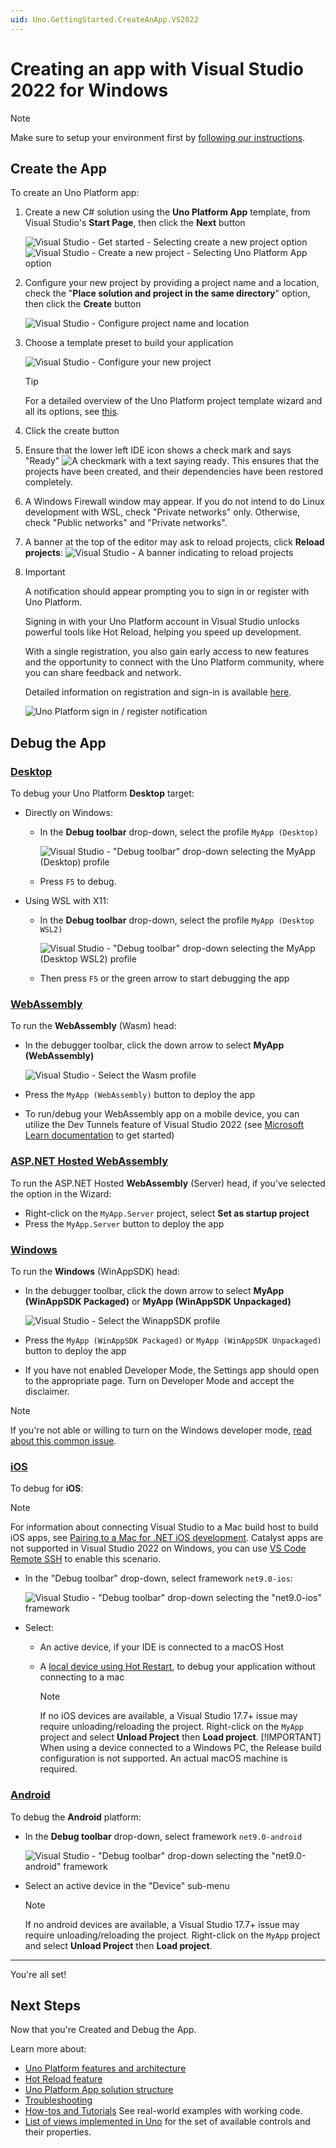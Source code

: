 ```yaml
---
uid: Uno.GettingStarted.CreateAnApp.VS2022
---
```

# Creating an app with Visual Studio 2022 for Windows

> [!NOTE]
> Make sure to setup your environment first by [following our instructions](xref:Uno.GetStarted.vs2022).

## Create the App

To create an Uno Platform app:

1. Create a new C# solution using the **Uno Platform App** template, from Visual Studio's **Start Page**, then click the **Next** button

    ![Visual Studio - Get started - Selecting `create a new project` option](Assets/tutorial01/newproject1.PNG)
    ![Visual Studio - Create a new project - Selecting `Uno Platform App` option](Assets/tutorial01/newproject2.PNG)

1. Configure your new project by providing a project name and a location, check the "**Place solution and project in the same directory**" option, then click the **Create** button

    ![Visual Studio - Configure project name and location](Assets/tutorial01/configure-new-unoplatform-app.PNG)

1. Choose a template preset to build your application

    ![Visual Studio - Configure your new project](wizard/assets/intro.png)

    > [!TIP]
    > For a detailed overview of the Uno Platform project template wizard and all its options, see [this](xref:Uno.GettingStarted.UsingWizard).

1. Click the create button

1. Ensure that the lower left IDE icon shows a check mark and says "Ready" ![A checkmark with a text saying ready](wizard/assets/vs2022-ready-statusbar.png). This ensures that the projects have been created, and their dependencies have been restored completely.

1. A Windows Firewall window may appear. If you do not intend to do Linux development with WSL, check "Private networks" only. Otherwise, check "Public networks" and "Private networks".

1. A banner at the top of the editor may ask to reload projects, click **Reload projects**:
    ![Visual Studio - A banner indicating to reload projects](Assets/quick-start/vs2022-project-reload.png)

1. > [!IMPORTANT]
    > A notification should appear prompting you to sign in or register with Uno Platform.
    >
    > Signing in with your Uno Platform account in Visual Studio unlocks powerful tools like Hot Reload, helping you speed up development.
    >
    > With a single registration, you also gain early access to new features and the opportunity to connect with the Uno Platform community, where you can share feedback and network.
    >
    > Detailed information on registration and sign-in is available <a href="https://aka.platform.uno/account-access" target="_blank">here</a>.
    >
    > ![Uno Platform sign in / register notification](Assets/uno-settings-notification.png)

## Debug the App

### [**Desktop**](#tab/desktop)

To debug your Uno Platform **Desktop** target:

- Directly on Windows:
  - In the **Debug toolbar** drop-down, select the profile `MyApp (Desktop)`

    ![Visual Studio - "Debug toolbar" drop-down selecting the `MyApp (Desktop)` profile](Assets/quick-start/desktop-debug-windows.png)

  - Press `F5` to debug.

- Using WSL with X11:
  - In the **Debug toolbar** drop-down, select the profile `MyApp (Desktop WSL2)`

    ![Visual Studio - "Debug toolbar" drop-down selecting the `MyApp (Desktop WSL2)` profile](Assets/quick-start/desktop-wsl2-debug-windows.png)

  - Then press `F5` or the green arrow to start debugging the app

### [**WebAssembly**](#tab/wasm)

To run the **WebAssembly** (Wasm) head:

- In the debugger toolbar, click the down arrow to select **MyApp (WebAssembly)**

    ![Visual Studio - Select the Wasm profile](wizard/assets/wasm-debugger-dropdown.png)

- Press the `MyApp (WebAssembly)` button to deploy the app
- To run/debug your WebAssembly app on a mobile device, you can utilize the Dev Tunnels feature of Visual Studio 2022 (see [Microsoft Learn documentation](https://learn.microsoft.com/aspnet/core/test/dev-tunnels) to get started)

### [**ASP.NET Hosted WebAssembly**](#tab/wasm-hosted)

To run the ASP.NET Hosted **WebAssembly** (Server) head, if you've selected the option in the Wizard:

- Right-click on the `MyApp.Server` project, select **Set as startup project**
- Press the `MyApp.Server` button to deploy the app

### [**Windows**](#tab/windows)

To run the **Windows** (WinAppSDK) head:

- In the debugger toolbar, click the down arrow to select **MyApp (WinAppSDK Packaged)** or **MyApp (WinAppSDK Unpackaged)**

    ![Visual Studio - Select the WinappSDK profile](wizard/assets/winappsdk-debugger-dropdown.png)

- Press the `MyApp (WinAppSDK Packaged)` or `MyApp (WinAppSDK Unpackaged)` button to deploy the app
- If you have not enabled Developer Mode, the Settings app should open to the appropriate page. Turn on Developer Mode and accept the disclaimer.

> [!NOTE]
> If you're not able or willing to turn on the Windows developer mode, [read about this common issue](xref:Uno.UI.CommonIssues.vs2022#unable-to-select-the-myapp-unpackaged-winappsdk-profile).

### [**iOS**](#tab/iOS)

To debug for **iOS**:

> [!NOTE]
> For information about connecting Visual Studio to a Mac build host to build iOS apps, see [Pairing to a Mac for .NET iOS development](https://learn.microsoft.com/xamarin/ios/get-started/installation/windows/connecting-to-mac/). Catalyst apps are not supported in Visual Studio 2022 on Windows, you can use [VS Code Remote SSH](xref:Uno.GetStarted.vscode) to enable this scenario.

- In the "Debug toolbar" drop-down, select framework `net9.0-ios`:

    ![Visual Studio - "Debug toolbar" drop-down selecting the "net9.0-ios" framework](Assets/quick-start/ios-debug.png)

- Select:
  - An active device, if your IDE is connected to a macOS Host
  - A [local device using Hot Restart](https://learn.microsoft.com/xamarin/xamarin-forms/deploy-test/hot-restart), to debug your application without connecting to a mac

    > [!NOTE]
    > If no iOS devices are available, a Visual Studio 17.7+ issue may require unloading/reloading the project. Right-click on the `MyApp` project and select **Unload Project** then **Load project**.
    > [!IMPORTANT]
    > When using a device connected to a Windows PC, the Release build configuration is not supported. An actual macOS machine is required.

### [**Android**](#tab/Android)

To debug the **Android** platform:

- In the **Debug toolbar** drop-down, select framework `net9.0-android`

    ![Visual Studio - "Debug toolbar" drop-down selecting the "net9.0-android" framework](Assets/quick-start/android-debug.png)

- Select an active device in the "Device" sub-menu
    > [!NOTE]
    > If no android devices are available, a Visual Studio 17.7+ issue may require unloading/reloading the project. Right-click on the `MyApp` project and select **Unload Project** then **Load project**.

---

You're all set!

## Next Steps

Now that you're Created and Debug the App.

Learn more about:

- [Uno Platform features and architecture](xref:Uno.GetStarted.Explore)
- [Hot Reload feature](xref:Uno.Features.HotReload)
- [Uno Platform App solution structure](xref:Uno.Development.AppStructure)
- [Troubleshooting](xref:Uno.UI.CommonIssues)
- [How-tos and Tutorials](xref:Uno.Tutorials.Intro) See real-world examples with working code.
- [List of views implemented in Uno](..\implemented-views.md) for the set of available controls and their properties.
